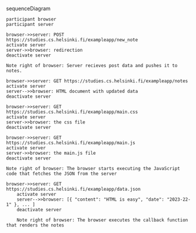 sequenceDiagram
	
	participant browser
	participant server

	browser->>server: POST https://studies.cs.helsinki.fi/exampleapp/new_note
	activate server
	server->>browser: redirection 
	deactivate server

	Note right of browser: Server recieves post data and pushes it to notes.

	browser->>server: GET https://studies.cs.helsinki.fi/exampleapp/notes
	activate server
	server-->>browser: HTML document with updated data
	deactivate server

	browser->>server: GET https://studies.cs.helsinki.fi/exampleapp/main.css
	activate server
	server->>browser: the css file
	deactivate server

	browser->>server: GET https://studies.cs.helsinki.fi/exampleapp/main.js
	activate server
	server->>browser: the main.js file
	deactivate server

	Note right of browser: The browser starts executing the JavaScript code that fetches the JSON from the server

	browser->>server: GET https://studies.cs.helsinki.fi/exampleapp/data.json
    	activate server
    	server-->>browser: [{ "content": "HTML is easy", "date": "2023-22-1" }, ... ]
    	deactivate server    

    	Note right of browser: The browser executes the callback function that renders the notes 
